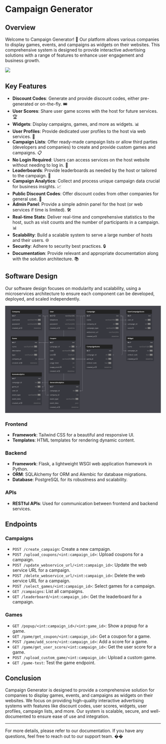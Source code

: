 # Campaign Generator

## Overview

Welcome to Campaign Generator! 🎉 Our platform allows various companies to display games, events, and campaigns as widgets on their websites. This comprehensive system is designed to provide interactive advertising solutions with a range of features to enhance user engagement and business growth.

![](https://cdn.dribbble.com/userupload/4241215/file/original-bca940d4e3854d68987c787e740f1cb8.jpg?resize=1024x768)


## Key Features

- **Discount Codes**: Generate and provide discount codes, either pre-generated or on-the-fly. 🎟️
- **User Scores**: Share user game scores with the host for future services. 🏆
- **Widgets**: Display campaigns, games, and more as widgets. 📊
- **User Profiles**: Provide dedicated user profiles to the host via web services. 👤
- **Campaign Lists**: Offer ready-made campaign lists or allow third parties (developers and companies) to create and provide custom games and campaigns. 📋
- **No Login Required**: Users can access services on the host website without needing to log in. 🚪
- **Leaderboards**: Provide leaderboards as needed by the host or tailored to the campaign. 🥇
- **Campaign Analytics**: Collect and process unique campaign data crucial for business insights. 📈
- **Public Discount Codes**: Offer discount codes from other companies for general use. 🎫
- **Admin Panel**: Provide a simple admin panel for the host (or web services if time is limited). 🛠️
- **Real-time Stats**: Deliver real-time and comprehensive statistics to the host, such as visit counts and the number of participants in a campaign. 📊
- **Scalability**: Build a scalable system to serve a large number of hosts and their users. 🌐
- **Security**: Adhere to security best practices. 🔒
- **Documentation**: Provide relevant and appropriate documentation along with the solution architecture. 📚

## Software Design

Our software design focuses on modularity and scalability, using a microservices architecture to ensure each component can be developed, deployed, and scaled independently.

![db diagram](./dbdiagram.png)

### Frontend

- **Framework**: Tailwind CSS for a beautiful and responsive UI.
- **Templates**: HTML templates for rendering dynamic content.

### Backend

- **Framework**: Flask, a lightweight WSGI web application framework in Python.
- **ORM**: SQLAlchemy for ORM and Alembic for database migrations.
- **Database**: PostgreSQL for its robustness and scalability.

### APIs

- **RESTful APIs**: Used for communication between frontend and backend services.

## Endpoints

### Campaigns

- `POST /create_campaign`: Create a new campaign.
- `POST /upload_coupons/<int:campaign_id>`: Upload coupons for a campaign.
- `POST /update_webservice_url/<int:campaign_id>`: Update the web service URL for a campaign.
- `POST /delete_webservice_url/<int:campaign_id>`: Delete the web service URL for a campaign.
- `POST /select_games/<int:campaign_id>`: Select games for a campaign.
- `GET /campaigns`: List all campaigns.
- `GET /leaderboard/<int:campaign_id>`: Get the leaderboard for a campaign.

### Games

- `GET /popup/<int:campaign_id>/<int:game_id>`: Show a popup for a game.
- `GET /game/get_coupon/<int:campaign_id>`: Get a coupon for a game.
- `POST /game/add_score/<int:campaign_id>`: Add a score for a game.
- `GET /game/get_user_score/<int:campaign_id>`: Get the user score for a game.
- `POST /upload_custom_game/<int:campaign_id>`: Upload a custom game.
- `GET /game-test`: Test the game endpoint.

## Conclusion

Campaign Generator is designed to provide a comprehensive solution for companies to display games, events, and campaigns as widgets on their websites. We focus on providing high-quality interactive advertising systems with features like discount codes, user scores, widgets, user profiles, campaign lists, and more. Our system is scalable, secure, and well-documented to ensure ease of use and integration.

---

For more details, please refer to our documentation. If you have any questions, feel free to reach out to our support team. ��
